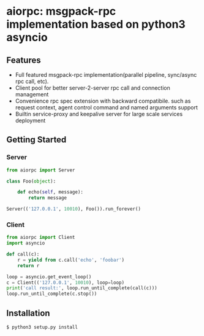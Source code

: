 # aiorpc: msgpack-rpc implementation based on python3 asyncio

## Features

- Full featured msgpack-rpc implementation(parallel pipeline, sync/async rpc call, etc). 
- Client pool for better server-2-server rpc call and connection management
- Convenience rpc spec extension with backward compatibile. such as request context, agent control command and named arguments support
- Builtin service-proxy and keepalive server for large scale services deployment

## Getting Started

### Server

```python
from aiorpc import Server

class Foo(object):

    def echo(self, message):
        return message

Server(('127.0.0.1', 10010), Foo()).run_forever()
``` 

### Client

```python
from aiorpc import Client
import asyncio

def call(c):
    r = yield from c.call('echo', 'foobar')
    return r

loop = asyncio.get_event_loop()
c = Client(('127.0.0.1', 10010), loop=loop)
print('call result:', loop.run_until_complete(call(c)))
loop.run_until_complete(c.stop())
```

## Installation

```bash
$ python3 setup.py install
```


